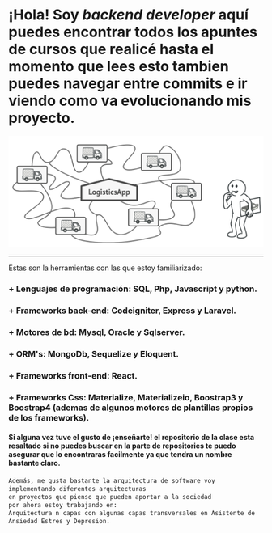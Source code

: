 
  # ¡Hola! Soy ***backend developer*** aquí puedes encontrar todos los apuntes de cursos que realicé hasta el momento que lees esto tambien puedes navegar entre commits e ir viendo como va evolucionando mis proyecto.
 
<!--
**alejandrozeb/alejandrozeb** is a ✨ _special_ ✨ repository because its `README.md` (this file) appears on your GitHub profile.

Here are some ideas to get you started:
-->

  ![alt text](./img/factory.png)
  
  
  ---
  <!-- skills -->
  Estas son la herramientas con las que estoy familiarizado:
    
### + Lenguajes de programación: SQL, Php, Javascript y python.
### + Frameworks back-end: Codeigniter, Express y Laravel.
### + Motores de bd: Mysql, Oracle y Sqlserver.
### + ORM's: MongoDb, Sequelize y Eloquent.
### + Frameworks front-end: React.
### + Frameworks Css: Materialize, Materializeio, Boostrap3 y Boostrap4 (ademas de algunos motores de plantillas propios de los frameworks).  

#### Si alguna vez tuve el gusto de ¡enseñarte! el repositorio de la clase esta resaltado si no puedes buscar en la parte de repositories te puedo asegurar que lo encontraras facilmente ya que tendra un nombre bastante claro.

    Además, me gusta bastante la arquitectura de software voy implementando diferentes arquitecturas  
    en proyectos que pienso que pueden aportar a la sociedad  
    por ahora estoy trabajando en:
    Arquitectura n capas con algunas capas transversales en Asistente de Ansiedad Estres y Depresion.
     

    